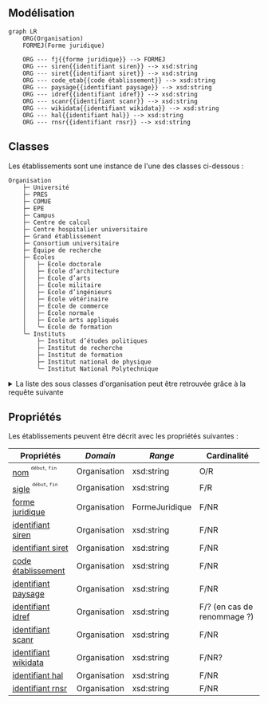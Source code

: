 ## Modélisation

```mermaid
graph LR
    ORG(Organisation)
    FORMEJ(Forme juridique)
    
    ORG --- fj{{forme juridique}} --> FORMEJ
    ORG --- siren{{identifiant siren}} --> xsd:string
    ORG --- siret{{identifiant siret}} --> xsd:string
    ORG --- code_etab{{code établissement}} --> xsd:string
    ORG --- paysage{{identifiant paysage}} --> xsd:string
    ORG --- idref{{identifiant idref}} --> xsd:string
    ORG --- scanr{{identifiant scanr}} --> xsd:string
    ORG --- wikidata{{identifiant wikidata}} --> xsd:string
    ORG --- hal{{identifiant hal}} --> xsd:string
    ORG --- rnsr{{identifiant rnsr}} --> xsd:string
```


## Classes

Les établissements sont une instance de l'une des classes ci-dessous :

```
Organisation
    ├─ Université
    ├─ PRES
    ├─ COMUE
    ├─ EPE
    ├─ Campus
    ├─ Centre de calcul
    ├─ Centre hospitalier universitaire
    ├─ Grand établissement
    ├─ Consortium universitaire
    ├─ Équipe de recherche
    ├─ Écoles
    │	├─ École doctorale
    │	├─ École d’architecture
    │	├─ École d’arts
    │	├─ École militaire
    │	├─ École d’ingénieurs
    │	├─ École vétérinaire
    │	├─ École de commerce
    │	├─ École normale
    │	├─ École arts appliqués
    │	╰─ École de formation
    ╰─ Instituts
        ├─ Institut d’études politiques
        ├─ Institut de recherche
        ├─ Institut de formation
        ├─ Institut national de physique
        ╰─ Institut National Polytechnique
```

<details>
<summary>La liste des sous classes d'organisation peut être retrouvée grâce à la requête suivante</summary>
<div>


```rq title="sous-classes-organisation.rq"
SELECT ?sous_classesLabel WHERE {
?sous_classes wdt:P2* wd:Q1 
SERVICE wikibase:label { bd:serviceParam wikibase:language "[AUTO_LANGUAGE],en". }
}
```


</div>
</details>

## Propriétés

Les établissements peuvent être décrit avec les propriétés suivantes :

| **Propriétés**                                                    | ***Domain*** | ***Range***    | **Cardinalité**             |
| ----------------------------------------------------------------- | ------------ | -------------- | --------------------------- |
| [nom](../Ontologie/Propriétés/nom.md) <sup><sup>`début`, `fin`</sup></sup>     | Organisation | xsd:string     | O/R                         |
| [sigle](../Ontologie/Propriétés/sigle.md) <sup><sup>`début`, `fin`</sup></sup> | Organisation | xsd:string     | F/R                         |
| [forme juridique](../Ontologie/Propriétés/forme%20juridique.md)                | Organisation | FormeJuridique | F/NR                        |
| [identifiant siren](../Ontologie/Propriétés/identifiant%20siren.md)            | Organisation | xsd:string     | F/NR                        |
| [identifiant siret](../Ontologie/Propriétés/identifiant%20siret.md)            | Organisation | xsd:string     | F/NR                        |
| [code établissement](../Ontologie/Propriétés/code%20établissement.md)          | Organisation | xsd:string     | F/NR                        |
| [identifiant paysage](../Ontologie/Propriétés/identifiant%20paysage.md)        | Organisation | xsd:string     | F/NR                        |
| [identifiant idref](../Ontologie/Propriétés/identifiant%20idref.md)            | Organisation | xsd:string     | F/? (en cas de renommage ?) |
| [identifiant scanr](../Ontologie/Propriétés/identifiant%20scanr.md)            | Organisation | xsd:string     | F/NR                        |
| [identifiant wikidata](../Ontologie/Propriétés/identifiant%20wikidata.md)      | Organisation | xsd:string     | F/NR?                        |
| [identifiant hal](../Ontologie/Propriétés/identifiant%20hal.md)                | Organisation | xsd:string     | F/NR                        |
| [identifiant rnsr](../Ontologie/Propriétés/identifiant%20rnsr.md)              | Organisation | xsd:string     | F/NR                        |


